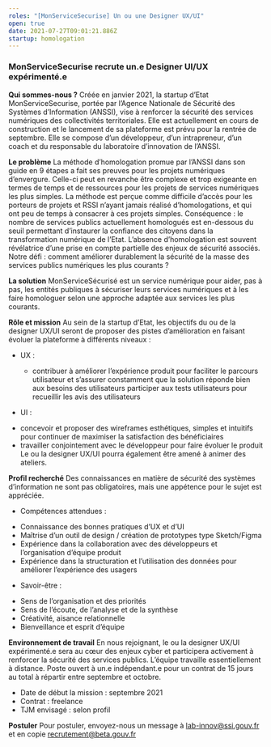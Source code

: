 ```yaml
---
roles: "[MonServiceSecurise] Un ou une Designer UX/UI"
open: true
date: 2021-07-27T09:01:21.886Z
startup: homologation
---
```

### MonServiceSecurise recrute un.e Designer UI/UX expérimenté.e

**Qui sommes-nous ?**
Créée en janvier 2021, la startup d’Etat MonServiceSecurise, portée par l’Agence Nationale de Sécurité des Systèmes d’Information (ANSSI), vise à renforcer la sécurité des services numériques des collectivités territoriales. Elle est actuellement en cours de construction et le lancement de sa plateforme est prévu pour la rentrée de septembre.
Elle se compose d’un développeur, d’un intrapreneur, d’un coach et du responsable du laboratoire d’innovation de l’ANSSI.

**Le problème**
La méthode d’homologation promue par l’ANSSI dans son guide en 9 étapes a fait ses preuves pour les projets numériques d’envergure. Celle-ci peut en revanche être complexe et trop exigeante en termes de temps et de ressources pour les projets de services numériques les plus simples. La méthode est perçue comme difficile d’accès pour les porteurs de projets et RSSI n’ayant jamais réalisé d’homologations, et qui ont peu de temps à consacrer à ces projets simples.
Conséquence : le nombre de services publics actuellement homologués est en-dessous du seuil permettant d’instaurer la confiance des citoyens dans la transformation numérique de l’Etat. L’absence d’homologation est souvent révélatrice d’une prise en compte partielle des enjeux de sécurité associés.
Notre défi : comment améliorer durablement la sécurité de la masse des services publics numériques les plus courants ?

**La solution** 
MonServiceSécurisé est un service numérique pour aider, pas à pas, les entités publiques à sécuriser leurs services numériques et à les faire homologuer selon une approche adaptée aux services les plus courants.

**Rôle et mission** 
Au sein de la startup d’Etat, les objectifs du ou de la designer UX/UI seront de proposer des pistes d’amélioration en faisant évoluer la plateforme à différents niveaux : 

* UX : 
  - contribuer à améliorer l’expérience produit pour faciliter le parcours utilisateur et s’assurer constamment que la solution réponde bien aux besoins des utilisateurs participer aux tests utilisateurs pour recueillir les avis des utilisateurs  

* UI :
- concevoir et proposer des wireframes esthétiques, simples et intuitifs pour continuer de maximiser la satisfaction des bénéficiaires
- travailler conjointement avec le développeur pour faire évoluer le produit 
  Le ou la designer UX/UI pourra également être amené à animer des ateliers.    

**Profil recherché** 
Des connaissances en matière de sécurité des systèmes d’information ne sont pas obligatoires, mais une appétence pour le sujet est appréciée. 

* Compétences attendues : 
- Connaissance des bonnes pratiques d’UX et d’UI 
- Maîtrise d’un outil de design / création de prototypes type Sketch/Figma 
- Expérience dans la collaboration avec des développeurs et l’organisation d’équipe produit
- Expérience dans la structuration et l’utilisation des données pour améliorer l’expérience des usagers

* Savoir-être : 
- Sens de l’organisation et des priorités
- Sens de l’écoute, de l’analyse et de la synthèse 
- Créativité, aisance relationnelle
- Bienveillance et esprit d’équipe 

**Environnement de travail** 
En nous rejoignant, le ou la designer UX/UI expérimenté.e sera au cœur des enjeux cyber et participera activement à renforcer la sécurité des services publics.
L’équipe travaille essentiellement à distance.
Poste ouvert à un.e indépendant.e pour un contrat de 15 jours au total à répartir entre septembre et octobre. 

- Date de début la mission : septembre 2021 
- Contrat : freelance 
- TJM envisagé : selon profil 

**Postuler** 
Pour postuler, envoyez-nous un message à lab-innov@ssi.gouv.fr et en copie recrutement@beta.gouv.fr